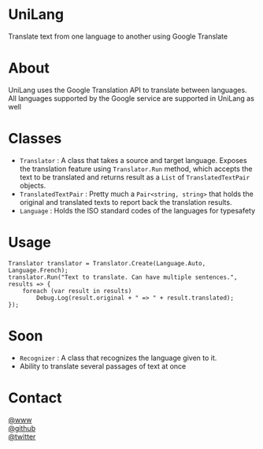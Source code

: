 # UniLang
Translate text from one language to another using Google Translate

# About  
UniLang uses the Google Translation API to translate between languages. All languages supported by the Google service are supported in UniLang as well

# Classes  
- `Translator` : A class that takes a source and target language. Exposes the translation feature using `Translator.Run` method, which accepts the text to be translated and returns result as a `List` of `TranslatedTextPair` objects.
- `TranslatedTextPair` : Pretty much a `Pair<string, string>` that holds the original and translated texts to report back the translation results.
- `Language` : Holds the ISO standard codes of the languages for typesafety

# Usage 
```
Translator translator = Translator.Create(Language.Auto, Language.French);
translator.Run("Text to translate. Can have multiple sentences.", results => {
    foreach (var result in results)
        Debug.Log(result.original + " => " + result.translated);
});
```

# Soon  
- `Recognizer` : A class that recognizes the language given to it.
- Ability to translate several passages of text at once

# Contact  
[@www](http://www.vatsalambastha.com)  
[@github](https://www.github.com/adrenak)  
[@twitter](https://www.twitter.com/adrenak)
